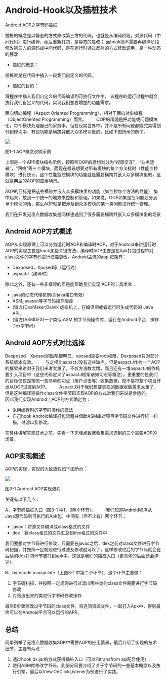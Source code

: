 Android-Hook以及插桩技术
===
[Android AOP之字节码插桩](https://www.jianshu.com/p/c202853059b4)

插桩的概念是以静态的方式修改第三方的代码，也就是从编译阶段，对源代码（中间代码）进行编译，而后重新打包，是静态的篡改； 
 而hook则不需要再编译阶段修改第三方的源码或中间代码，是在运行时通过反射的方式修改调用，是一种动态的篡改

* 插桩的概念：

插桩就是在代码中插入一段我们自定义的代码。

* 插桩的目的：

将程序中插入我们自定义的代码编译到可执行文件中， 
该程序的运行过程中就会执行我们自定义的代码，实现我们想要增加的功能需求。

面向切向编程（Aspect Oriented Programming），相对于面向对象编程（ObjectOriented Programming）而言。
  OOP的精髓是把功能或问题模块化，每个模块处理自己的家务事。但在现实世界中，并不是所有问题都能完美得划分到模块中，有些功能是横跨并嵌入众多模块里的，比如下图所示的例子。

![](https://upload-images.jianshu.io/upload_images/1417134-d0db3ad64dc58ab0.png?imageMogr2/auto-orient/strip%7CimageView2/2/w/700)

图1-1 AOP概念说明示例

上图是一个APP模块结构示例，按照照OOP的思想划分为“视图交互”，“业务逻辑”，“网络”等三个模块，而现在假设想要对所有模块的每个方法耗时（性能监控模块）进行统计。这个性能监控模块的功能就是需要横跨并嵌入众多模块里的，这就是典型的AOP的应用场景。

AOP的目标是把这些横跨并嵌入众多模块里的功能（如监控每个方法的性能） 集中起来，放到一个统一的地方来控制和管理。如果说，OOP如果是把问题划分到单个模块的话，那么AOP就是把涉及到众多模块的某一类问题进行统一管理。

我们在开发无埋点数据收集是同样也遇到了很多需要横跨并嵌入众多模块里的场景

##  Android AOP方式概述

AOP从实现原理上可以分为运行时AOP和编译时AOP，对于Android来讲运行时AOP的实现主要是hook某些关键方法，编译时AOP主要是在Apk打包过程中对class文件的字节码进行扫描更改。Android主流的aop 框架有：

*   Dexposed，Xposed等（运行时）
*   aspactJ（编译时）

除此之外，还有一些非框架的但是能帮助我们实现 AOP的工具类库：

*   java的动态代理机制(对java接口有效)
*   ASM,javassit等字节码操作类库
*   (偏方)DexMaker:Dalvik 虚拟机上，在编译期或者运行时生成代码的 Java API。
*   (偏方)ASMDEX(一个类似 ASM 的字节码操作库，运行在Android平台，操作Dex字节码)

## Android AOP方式对比选择

Dexposed，Xposed的缺陷很明显，xposed需要root权限，Dexposed只对部分系统版本有效。
  与之相比aspactJ没有这些缺点，但是aspactJ作为一个AOP的框架来讲对于我们来讲太重了，不仅方法数大增，而且还有一堆aspactJ的依赖要引入项目中（这些代码定义了aspactJ框架诸如切点等概念）。更重要的是我们的目标仅仅是按照一些简单的切点（用户点击等）收集数据，而不是将整个项目开发从OOP过渡到AOP。
  AspactJ对于我们想要实现的数据收集需求太重了，但是这种编译期操作class文件字节码实现AOP的方式对我们来说是合适的。
  因此我们实现Android上AOP的方式确定为：

*   采用编译时的字节码操作的做法
*   自己hook Android编译打包流程并借助ASM库对项目字节码文件进行统一扫描，过滤以及修改。

在具体讲解实现技术之前，先看一下无埋点数据收集需求遇到的三个需要AOP的场景。

## AOP实现概述

AOP的实现，实现的大致流程如下图所示：

![](https://upload-images.jianshu.io/upload_images/1417134-f54129403bf172fd.png?imageMogr2/auto-orient/strip%7CimageView2/2/w/700)

图3-1 Android AOP实现流程

关键有以下几点：

A、字节码插桩入口（图3-1 中1，3两个环节）。
  我们知道Android程序从Java源代码到可执行的Apk包，中间有（但不止有）两个环节：

*   javac：将源文件编译成class格式的文件
*   dex：将class格式的文件汇总到dex格式的文件中

我们要想对字节码进行修改，只需要在javac之后，dex之前对class文件进行字节码扫描，并按照一定规则进行过滤及修改就可以了，这样修改过后的字节码就会在后续的dex打包环节被打到apk中，这就是我们的插桩入口（更具体的后面还会详述）。

B、bytecode manipulate（上图3-1 中第二个环节），这个环节主要做：

1.  字节码扫描，并按照一定规则进行过滤出哪些类的class文件需要进行字节码修改
2.  对筛选出来的类进行字节码修改操作

最后B步骤修改过字节码的class文件，将连同资源文件，一起打入Apk中，得到最终可以在Android平台可以运行的APP。

## 总结
简单列举了无埋点数据收集SDK中需要AOP的应用情景，最后介绍了实现的技术细节，主要有两点：

1.  通过hook dx.jar的方式获得插桩入口（可以和transfrom api配合使用）
2.  使用ASM库修改字节码，此部分简要介绍了关于字节码的一些基本概念以及执行引擎，最后以View.OnClickListener为例进行了实践。

